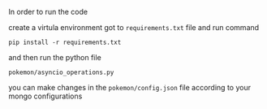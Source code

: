 In order to run the code 

create a virtula environment
got to `requirements.txt` file and run command 

`pip install -r requirements.txt`

and then run the python file

`pokemon/asyncio_operations.py`

you can make changes in the `pokemon/config.json` file according to your mongo configurations

